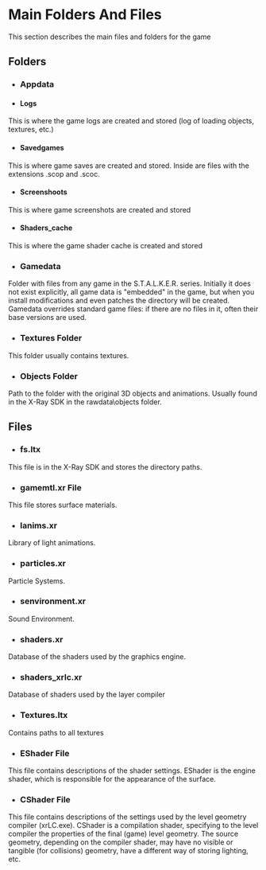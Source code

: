 # Main Folders And Files

This section describes the main files and folders for the game

## Folders

- ### Appdata

 - #### Logs
This is where the game logs are created and stored (log of loading objects, textures, etc.)

 - #### Savedgames
This is where game saves are created and stored. Inside are files with the extensions .scop and .scoc.

 - #### Screenshoots
This is where game screenshots are created and stored

 - #### Shaders_cache
This is where the game shader cache is created and stored

- ### Gamedata

Folder with files from any game in the S.T.A.L.K.E.R. series. Initially it does not exist explicitly, all game data is "embedded" in the game, but when you install modifications and even patches the directory will be created. Gamedata overrides standard game files: if there are no files in it, often their base versions are used.

- ### Textures Folder

This folder usually contains textures.

- ### Objects Folder

Path to the folder with the original 3D objects and animations. Usually found in the X-Ray SDK in the rawdata\objects folder.

## Files

- ### fs.ltx

This file is in the X-Ray SDK and stores the directory paths.

- ### gamemtl.xr File

This file stores surface materials.

- ### lanims.xr

Library of light animations.

- ### particles.xr

Particle Systems.

- ### senvironment.xr

Sound Environment.

- ### shaders.xr

Database of the shaders used by the graphics engine.

- ### shaders_xrlc.xr

Database of shaders used by the layer compiler

- ### Textures.ltx

Contains paths to all textures

- ### EShader File

This file contains descriptions of the shader settings. EShader is the engine shader, which is responsible for the appearance of the surface.

- ### CShader File

This file contains descriptions of the settings used by the level geometry compiler (xrLC.exe). CShader is a compilation shader, specifying to the level compiler the properties of the final (game) level geometry. The source geometry, depending on the compiler shader, may have no visible or tangible (for collisions) geometry, have a different way of storing lighting, etc.